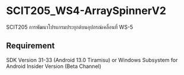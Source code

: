 # SCIT205_WS4-ArraySpinnerV2
SCIT205 การพัฒนาโปรแกรมประยุกต์บนอุปกรณ์เคลื่อนที่ WS-5
## Requirement
SDK Version 31-33 (Android 13.0 Tiramisu) or Windows Subsystem for Android Insider Version (Beta Channel)
